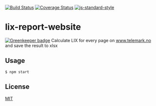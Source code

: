 [![Build Status](https://travis-ci.org/telemark/lix-report-website.svg?branch=master)](https://travis-ci.org/telemark/lix-report-website)
[![Coverage Status](https://coveralls.io/repos/telemark/lix-report-website/badge.svg?branch=master&service=github)](https://coveralls.io/github/telemark/lix-report-website?branch=master)
[![js-standard-style](https://img.shields.io/badge/code%20style-standard-brightgreen.svg?style=flat)](https://github.com/feross/standard)
# lix-report-website

[![Greenkeeper badge](https://badges.greenkeeper.io/telemark/lix-report-website.svg)](https://greenkeeper.io/)
Calculate LIX for every page on www.telemark.no and save the result to xlsx

## Usage
```
$ npm start
```

## License
[MIT](LICENSE)